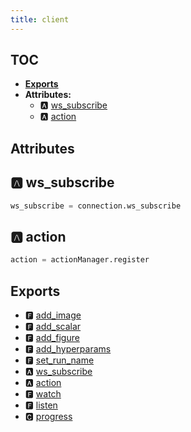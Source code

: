 ```yaml
---
title: client
---
```


## TOC

- **[Exports](#exports)**
- **Attributes:**
  - 🅰 [ws\_subscribe](#🅰-ws_subscribe)
  - 🅰 [action](#🅰-action)

## Attributes

## 🅰 ws\_subscribe

```python
ws_subscribe = connection.ws_subscribe
```

## 🅰 action

```python
action = actionManager.register
```


## Exports

- 🅵 [add\_image](./apis/-image#🅵-add_image)
- 🅵 [add\_scalar](./apis/-scalar#🅵-add_scalar)
- 🅵 [add\_figure](./apis/-image#🅵-add_figure)
- 🅵 [add\_hyperparams](./apis/-metadata#🅵-add_hyperparams)
- 🅵 [set\_run\_name](./apis/-metadata#🅵-set_run_name)
- 🅰 [ws\_subscribe](./client#🅰-ws_subscribe)
- 🅰 [action](./client#🅰-action)
- 🅵 [watch](./-signal-and-slot#🅵-watch)
- 🅵 [listen](./-signal-and-slot#🅵-listen)
- 🅲 [progress](./apis/-progress#🅲-progress)
